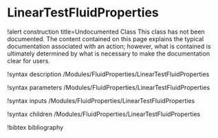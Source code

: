 <!-- MOOSE Documentation Stub: Remove this when content is added. -->

# LinearTestFluidProperties

!alert construction title=Undocumented Class
This class has not been documented. The content contained on this page explains the typical
documentation associated with an action; however, what is contained is ultimately determined by what
is necessary to make the documentation clear for users.

!syntax description /Modules/FluidProperties/LinearTestFluidProperties

!syntax parameters /Modules/FluidProperties/LinearTestFluidProperties

!syntax inputs /Modules/FluidProperties/LinearTestFluidProperties

!syntax children /Modules/FluidProperties/LinearTestFluidProperties

!bibtex bibliography
